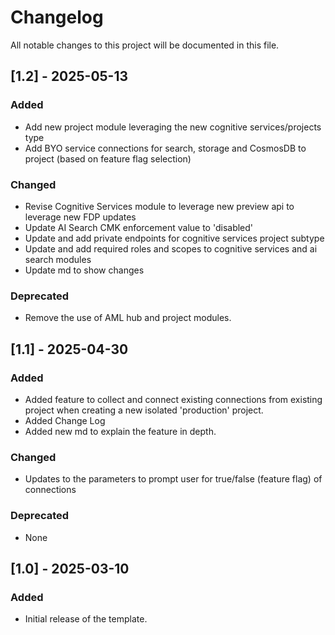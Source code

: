 # Changelog

All notable changes to this project will be documented in this file.

## [1.2] - 2025-05-13
### Added
- Add new project module leveraging the new cognitive services/projects type
- Add BYO service connections for search, storage and CosmosDB to project (based on feature flag selection)

### Changed
- Revise Cognitive Services module to leverage new preview api to leverage new FDP updates
- Update AI Search CMK enforcement value to 'disabled'
- Update and add private endpoints for cognitive services project subtype
- Update and add required roles and scopes to cognitive services and ai search modules
- Update md to show changes

### Deprecated
- Remove the use of AML hub and project  modules.


## [1.1] - 2025-04-30
### Added
- Added feature to collect and connect existing connections from existing project when creating a new isolated 'production' project. 
- Added Change Log
- Added new md to explain the feature in depth.

### Changed
- Updates to the parameters to prompt user for true/false (feature flag) of connections

### Deprecated
- None



## [1.0] - 2025-03-10
### Added
- Initial release of the template.